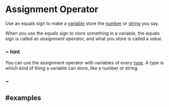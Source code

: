 # Assignment Operator

Use an equals sign to make a [variable](/blocks/variables/var) store the [number](/types/number) 
or [string](/types/string) you say.

When you use the equals sign to store something in a variable, the equals sign is called
an *assignment operator*, and what you store is called a *value*.

### ~ hint

You can use the assignment operator with variables of 
every [type](/types). A *type* is which kind of thing
a variable can store, like a number or string.

### ~

## #examples

